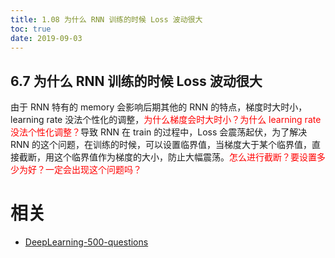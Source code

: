 ```yaml
---
title: 1.08 为什么 RNN 训练的时候 Loss 波动很大
toc: true
date: 2019-09-03
---
```


## 6.7 为什么 RNN 训练的时候 Loss 波动很大

由于 RNN 特有的 memory 会影响后期其他的 RNN 的特点，梯度时大时小，learning rate 没法个性化的调整，<span style="color:red;">为什么梯度会时大时小？为什么 learning rate 没法个性化调整？</span>导致 RNN 在 train 的过程中，Loss 会震荡起伏，为了解决 RNN 的这个问题，在训练的时候，可以设置临界值，当梯度大于某个临界值，直接截断，用这个临界值作为梯度的大小，防止大幅震荡。<span style="color:red;">怎么进行截断？要设置多少为好？一定会出现这个问题吗？</span>








# 相关

- [DeepLearning-500-questions](https://github.com/scutan90/DeepLearning-500-questions)
